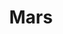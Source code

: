 ---
title: Mars
gen: Martis
pos: noun
gender: m.
over: Olympian god of war, battlelust, courage and civil order.
romanang: Mars
greekang: Ares
greek: Αρης
---